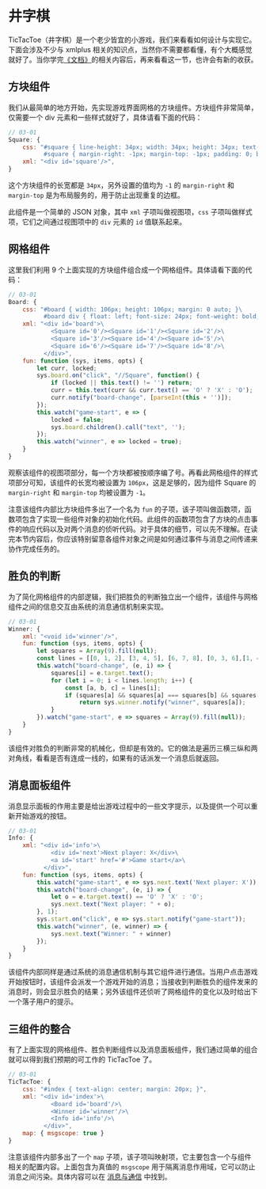 # 井字棋

TicTacToe（井字棋）是一个老少皆宜的小游戏，我们来看看如何设计与实现它。下面会涉及不少与 xmlplus 相关的知识点，当然你不需要都看懂，有个大概感觉就好了。当你学完[《文档》](/docs)的相关内容后，再来看看这一节，也许会有新的收获。

## 方块组件

我们从最简单的地方开始，先实现游戏界面网格的方块组件。方块组件非常简单，仅需要一个 div 元素和一些样式就好了，具体请看下面的代码：

```js
// 03-01
Square: {
    css: "#square { line-height: 34px; width: 34px; height: 34px; text-align: center; }\
          #square { margin-right: -1px; margin-top: -1px; padding: 0; border: 1px solid #999;}",
    xml: "<div id='square'/>",
}
```

这个方块组件的长宽都是 `34px`，另外设置的值均为 `-1` 的 `margin-right` 和 `margin-top` 是为布局服务的，用于防止出现重复的边框。

此组件是一个简单的 JSON 对象，其中 `xml` 子项叫做视图项，`css` 子项叫做样式项，它们之间通过视图项中的 `div` 元素的 `id` 值联系起来。

## 网格组件

这里我们利用 9 个上面实现的方块组件组合成一个网格组件。具体请看下面的代码：

```js
// 03-01
Board: {
    css: "#board { width: 106px; height: 106px; margin: 0 auto; }\
          #board div { float: left; font-size: 24px; font-weight: bold; }",
    xml: "<div id='board'>\
            <Square id='0'/><Square id='1'/><Square id='2'/>\
            <Square id='3'/><Square id='4'/><Square id='5'/>\
            <Square id='6'/><Square id='7'/><Square id='8'/>\
          </div>",
    fun: function (sys, items, opts) {
        let curr, locked;
        sys.board.on("click", "//Square", function() {
            if (locked || this.text() != '') return;
            curr = this.text(curr && curr.text() == 'O' ? 'X' : 'O');
            curr.notify("board-change", [parseInt(this + '')]);
        });
        this.watch("game-start", e => {
            locked = false;
            sys.board.children().call("text", '');
        });
        this.watch("winner", e => locked = true);
    }
}
```

观察该组件的视图项部分，每一个方块都被按顺序编了号。再看此网格组件的样式项部分可知，该组件的长宽均被设置为 `106px`，这是足够的，因为组件 Square 的 `margin-right` 和 `margin-top` 均被设置为 `-1`。

注意该组件内部比方块组件多出了一个名为 `fun` 的子项，该子项叫做函数项，函数项包含了实现一些组件对象的初始化代码。此组件的函数项包含了方块的点击事件的响应代码以及对两个消息的侦听代码。对于具体的细节，可以先不理解。在读完本节内容后，你应该特别留意各组件对象之间是如何通过事件与消息之间传递来协作完成任务的。

## 胜负的判断

为了简化网格组件的内部逻辑，我们把胜负的判断独立出一个组件，该组件与网格组件之间的信息交互由系统的消息通信机制来实现。

```js
// 03-01
Winner: {
    xml: "<void id='winner'/>",
    fun: function (sys, items, opts) {
        let squares = Array(9).fill(null);
        const lines = [[0, 1, 2], [3, 4, 5], [6, 7, 8], [0, 3, 6],[1, 4, 7], [2, 5, 8], [0, 4, 8], [2, 4, 6]];
        this.watch("board-change", (e, i) => {
            squares[i] = e.target.text();
            for (let i = 0; i < lines.length; i++) {
                const [a, b, c] = lines[i];
                if (squares[a] && squares[a] === squares[b] && squares[a] === squares[c])
                    return sys.winner.notify("winner", squares[a]);
            }
        }).watch("game-start", e => squares = Array(9).fill(null));
    }
}
```

该组件对胜负的判断非常的机械化，但却是有效的。它的做法是遍历三横三纵和两对角线，看看是否有连成一线的，如果有的话派发一个消息后就返回。

## 消息面板组件

消息显示面板的作用主要是给出游戏过程中的一些文字提示，以及提供一个可以重新开始游戏的按钮。

```js
// 03-01
Info: {
    xml: "<div id='info'>\
            <div id='next'>Next player: X</div>\
            <a id='start' href='#'>Game start</a>\
          </div>",
    fun: function (sys, items, opts) {
        this.watch("game-start", e => sys.next.text('Next player: X'));
        this.watch("board-change", (e, i) => {
            let o = e.target.text() == 'O' ? 'X' : 'O';
            sys.next.text("Next player: " + o);
        }, 1);
        sys.start.on("click", e => sys.start.notify("game-start"));
        this.watch("winner", (e, winner) => {
            sys.next.text("Winner: " + winner)
        });
    }
}
```

该组件内部同样是通过系统的消息通信机制与其它组件进行通信。当用户点击游戏开始按钮时，该组件会派发一个游戏开始的消息；当接收到判断胜负的组件发来的消息时，则会显示胜负的结果；另外该组件还侦听了网格组件的变化以及时给出下一个落子用户的提示。

## 三组件的整合

有了上面实现的网格组件、胜负判断组件以及消息面板组件，我们通过简单的组合就可以得到我们预期的可工作的 TicTacToe 了。

```js
// 03-01
TicTacToe: {
    css: "#index { text-align: center; margin: 20px; }",
    xml: "<div id='index'>\
            <Board id='board'/>\
            <Winner id='winner'/>\
            <Info id='info'/>\
          </div>",
    map: { msgscope: true }
}
```

注意该组件内部多出了一个 `map` 子项，该子项叫映射项，它主要包含一个与组件相关的配置内容。上面包含为真值的 `msgscope` 用于隔离消息作用域，它可以防止消息之间污染。具体内容可以在 [消息与通信](/docs#消息与通信) 中找到。